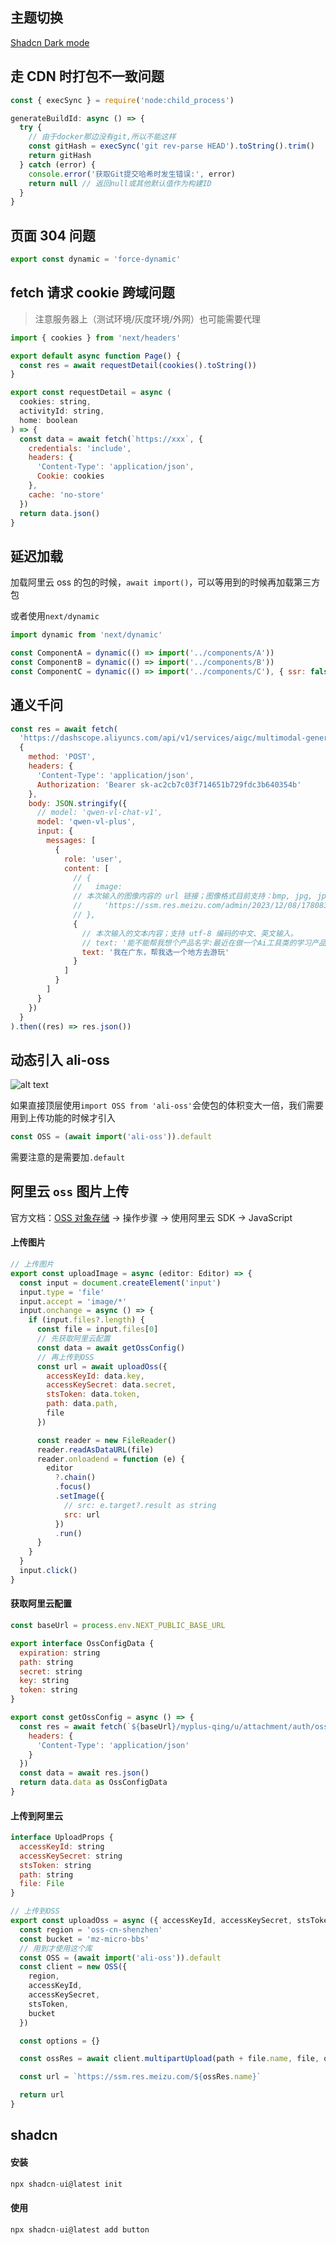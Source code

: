 ## 主题切换

[Shadcn Dark mode](https://ui.shadcn.com/docs/dark-mode/next)

## 走 CDN 时打包不一致问题

```js
const { execSync } = require('node:child_process')

generateBuildId: async () => {
  try {
    // 由于docker那边没有git,所以不能这样
    const gitHash = execSync('git rev-parse HEAD').toString().trim()
    return gitHash
  } catch (error) {
    console.error('获取Git提交哈希时发生错误:', error)
    return null // 返回null或其他默认值作为构建ID
  }
}
```

## 页面 304 问题

```js
export const dynamic = 'force-dynamic'
```

## fetch 请求 cookie 跨域问题

> 注意服务器上（测试环境/灰度环境/外网）也可能需要代理

```js
import { cookies } from 'next/headers'

export default async function Page() {
  const res = await requestDetail(cookies().toString())
}

export const requestDetail = async (
  cookies: string,
  activityId: string,
  home: boolean
) => {
  const data = await fetch(`https://xxx`, {
    credentials: 'include',
    headers: {
      'Content-Type': 'application/json',
      Cookie: cookies
    },
    cache: 'no-store'
  })
  return data.json()
}
```

## 延迟加载

加载阿里云 oss 的包的时候，`await import()`，可以等用到的时候再加载第三方包

或者使用`next/dynamic`

```jsx
import dynamic from 'next/dynamic'

const ComponentA = dynamic(() => import('../components/A'))
const ComponentB = dynamic(() => import('../components/B'))
const ComponentC = dynamic(() => import('../components/C'), { ssr: false })
```

## 通义千问

```js
const res = await fetch(
  'https://dashscope.aliyuncs.com/api/v1/services/aigc/multimodal-generation/generation',
  {
    method: 'POST',
    headers: {
      'Content-Type': 'application/json',
      Authorization: 'Bearer sk-ac2cb7c03f714651b729fdc3b640354b'
    },
    body: JSON.stringify({
      // model: 'qwen-vl-chat-v1',
      model: 'qwen-vl-plus',
      input: {
        messages: [
          {
            role: 'user',
            content: [
              // {
              //   image:
              // 本次输入的图像内容的 url 链接；图像格式目前支持：bmp, jpg, jpeg, png 和 tiff。
              //     'https://ssm.res.meizu.com/admin/2023/12/08/1780834568/RhqIigHob9.jpg?x-oss-process=image/resize,w_378/format,webp'
              // },
              {
                // 本次输入的文本内容；支持 utf-8 编码的中文、英文输入。
                // text: '能不能帮我想个产品名字:最近在做一个Ai工具类的学习产品，主要是提供学习氛围，指明学习路径，规划学习计划，以及打卡的一系列机制'
                text: '我在广东，帮我选一个地方去游玩'
              }
            ]
          }
        ]
      }
    })
  }
).then((res) => res.json())
```

## 动态引入 ali-oss

![alt text](next-other-1.png)

如果直接顶层使用`import OSS from 'ali-oss'`会使包的体积变大一倍，我们需要用到上传功能的时候才引入

```js
const OSS = (await import('ali-oss')).default
```

需要注意的是需要加`.default`

## 阿里云 `oss` 图片上传

官方文档：[OSS 对象存储](https://help.aliyun.com/zh/oss/user-guide/simple-upload?spm=a2c4g.11186623.0.0.65f86f4fRX1rhR#6ee9b6b0be6on) -> 操作步骤 -> 使用阿里云 SDK -> JavaScript

#### 上传图片

```js
// 上传图片
export const uploadImage = async (editor: Editor) => {
  const input = document.createElement('input')
  input.type = 'file'
  input.accept = 'image/*'
  input.onchange = async () => {
    if (input.files?.length) {
      const file = input.files[0]
      // 先获取阿里云配置
      const data = await getOssConfig()
      // 再上传到OSS
      const url = await uploadOss({
        accessKeyId: data.key,
        accessKeySecret: data.secret,
        stsToken: data.token,
        path: data.path,
        file
      })

      const reader = new FileReader()
      reader.readAsDataURL(file)
      reader.onloadend = function (e) {
        editor
          ?.chain()
          .focus()
          .setImage({
            // src: e.target?.result as string
            src: url
          })
          .run()
      }
    }
  }
  input.click()
}
```

#### 获取阿里云配置

```js
const baseUrl = process.env.NEXT_PUBLIC_BASE_URL

export interface OssConfigData {
  expiration: string
  path: string
  secret: string
  key: string
  token: string
}

export const getOssConfig = async () => {
  const res = await fetch(`${baseUrl}/myplus-qing/u/attachment/auth/ossSign`, {
    headers: {
      'Content-Type': 'application/json'
    }
  })
  const data = await res.json()
  return data.data as OssConfigData
}
```

#### 上传到阿里云

```js
interface UploadProps {
  accessKeyId: string
  accessKeySecret: string
  stsToken: string
  path: string
  file: File
}

// 上传到OSS
export const uploadOss = async ({ accessKeyId, accessKeySecret, stsToken, path, file }: UploadProps) => {
  const region = 'oss-cn-shenzhen'
  const bucket = 'mz-micro-bbs'
  // 用到才使用这个库
  const OSS = (await import('ali-oss')).default
  const client = new OSS({
    region,
    accessKeyId,
    accessKeySecret,
    stsToken,
    bucket
  })

  const options = {}

  const ossRes = await client.multipartUpload(path + file.name, file, options)

  const url = `https://ssm.res.meizu.com/${ossRes.name}`

  return url
}
```

## shadcn

#### 安装

```js
npx shadcn-ui@latest init
```

#### 使用

```js
npx shadcn-ui@latest add button
```
